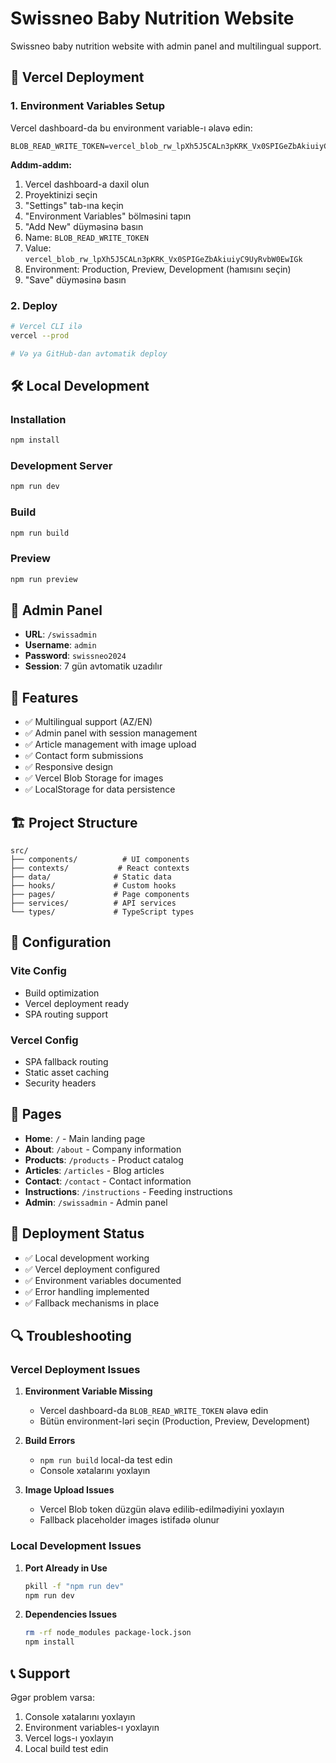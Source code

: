 # Swissneo Baby Nutrition Website

Swissneo baby nutrition website with admin panel and multilingual support.

## 🚀 Vercel Deployment

### 1. Environment Variables Setup

Vercel dashboard-da bu environment variable-ı əlavə edin:

```
BLOB_READ_WRITE_TOKEN=vercel_blob_rw_lpXh5J5CALn3pKRK_Vx0SPIGeZbAkiuiyC9UyRvbW0EwIGk
```

**Addım-addım:**
1. Vercel dashboard-a daxil olun
2. Proyektinizi seçin
3. "Settings" tab-ına keçin
4. "Environment Variables" bölməsini tapın
5. "Add New" düyməsinə basın
6. Name: `BLOB_READ_WRITE_TOKEN`
7. Value: `vercel_blob_rw_lpXh5J5CALn3pKRK_Vx0SPIGeZbAkiuiyC9UyRvbW0EwIGk`
8. Environment: Production, Preview, Development (hamısını seçin)
9. "Save" düyməsinə basın

### 2. Deploy

```bash
# Vercel CLI ilə
vercel --prod

# Və ya GitHub-dan avtomatik deploy
```

## 🛠️ Local Development

### Installation

```bash
npm install
```

### Development Server

```bash
npm run dev
```

### Build

```bash
npm run build
```

### Preview

```bash
npm run preview
```

## 🔐 Admin Panel

- **URL**: `/swissadmin`
- **Username**: `admin`
- **Password**: `swissneo2024`
- **Session**: 7 gün avtomatik uzadılır

## 📝 Features

- ✅ Multilingual support (AZ/EN)
- ✅ Admin panel with session management
- ✅ Article management with image upload
- ✅ Contact form submissions
- ✅ Responsive design
- ✅ Vercel Blob Storage for images
- ✅ LocalStorage for data persistence

## 🏗️ Project Structure

```
src/
├── components/          # UI components
├── contexts/           # React contexts
├── data/              # Static data
├── hooks/             # Custom hooks
├── pages/             # Page components
├── services/          # API services
└── types/             # TypeScript types
```

## 🔧 Configuration

### Vite Config
- Build optimization
- Vercel deployment ready
- SPA routing support

### Vercel Config
- SPA fallback routing
- Static asset caching
- Security headers

## 📱 Pages

- **Home**: `/` - Main landing page
- **About**: `/about` - Company information
- **Products**: `/products` - Product catalog
- **Articles**: `/articles` - Blog articles
- **Contact**: `/contact` - Contact information
- **Instructions**: `/instructions` - Feeding instructions
- **Admin**: `/swissadmin` - Admin panel

## 🚀 Deployment Status

- ✅ Local development working
- ✅ Vercel deployment configured
- ✅ Environment variables documented
- ✅ Error handling implemented
- ✅ Fallback mechanisms in place

## 🔍 Troubleshooting

### Vercel Deployment Issues

1. **Environment Variable Missing**
   - Vercel dashboard-da `BLOB_READ_WRITE_TOKEN` əlavə edin
   - Bütün environment-ləri seçin (Production, Preview, Development)

2. **Build Errors**
   - `npm run build` local-da test edin
   - Console xətalarını yoxlayın

3. **Image Upload Issues**
   - Vercel Blob token düzgün əlavə edilib-edilmədiyini yoxlayın
   - Fallback placeholder images istifadə olunur

### Local Development Issues

1. **Port Already in Use**
   ```bash
   pkill -f "npm run dev"
   npm run dev
   ```

2. **Dependencies Issues**
   ```bash
   rm -rf node_modules package-lock.json
   npm install
   ```

## 📞 Support

Əgər problem varsa:
1. Console xətalarını yoxlayın
2. Environment variables-ı yoxlayın
3. Vercel logs-ı yoxlayın
4. Local build test edin
